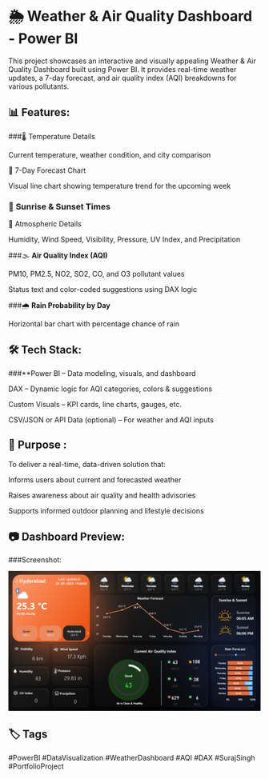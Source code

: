 # 🌦️ Weather & Air Quality Dashboard - Power BI
This project showcases an interactive and visually appealing Weather & Air Quality Dashboard built using Power BI. It provides real-time weather updates, a 7-day forecast, and air quality index (AQI) breakdowns for various pollutants.

## 📊 Features:
###🌡️ Temperature Details

Current temperature, weather condition, and city comparison

📅 7-Day Forecast Chart

Visual line chart showing temperature trend for the upcoming week

### 🌇 **Sunrise & Sunset Times**

💨 Atmospheric Details

Humidity, Wind Speed, Visibility, Pressure, UV Index, and Precipitation

###🌫️ **Air Quality Index (AQI)**

PM10, PM2.5, NO2, SO2, CO, and O3 pollutant values

Status text and color-coded suggestions using DAX logic

###🌧️ **Rain Probability by Day**

Horizontal bar chart with percentage chance of rain

## 🛠️ Tech Stack:
###**Power BI – Data modeling, visuals, and dashboard

DAX – Dynamic logic for AQI categories, colors & suggestions

Custom Visuals – KPI cards, line charts, gauges, etc.

CSV/JSON or API Data (optional) – For weather and AQI inputs

## 📌 Purpose :
To deliver a real-time, data-driven solution that:

Informs users about current and forecasted weather

Raises awareness about air quality and health advisories

Supports informed outdoor planning and lifestyle decisions

## 📷 Dashboard Preview:

###Screenshot: 

![Screenshot](https://github.com/infoabhishek2/PowerBi_Weather-Dashboard/blob/main/Dashboard_Image_Weather_Report.png)

## 🏷️ Tags
#PowerBI #DataVisualization #WeatherDashboard #AQI #DAX #SurajSingh #PortfolioProject
